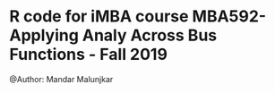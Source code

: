 # R code for iMBA course MBA592-Applying Analy Across Bus Functions - Fall 2019
@Author: Mandar Malunjkar

